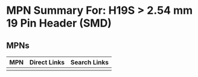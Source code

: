 



# MPN Summary For: H19S > 2.54 mm 19 Pin Header (SMD)

## MPNs
  

|MPN|Direct Links|Search Links|
| :--- | :--- | :--- |
||||
